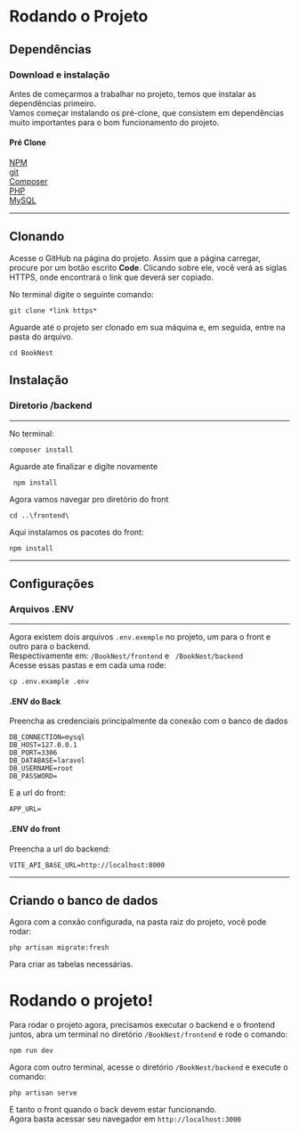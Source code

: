 # Rodando o Projeto

## Dependências

### Download e instalação

Antes de começarmos a trabalhar no projeto, temos que instalar as dependências primeiro.</br>
Vamos começar instalando os pré-clone, que consistem em dependências muito importantes para o bom funcionamento do projeto.

#### Pré Clone

[NPM](https://nodejs.org/en) </br>
[git](https://git-scm.com/) </br>
[Composer](https://getcomposer.org/download/) </br>
[PHP](https://www.php.net/) </br>
[MySQL](https://www.mysql.com/) </br>

---

## Clonando

Acesse o GitHub na página do projeto. Assim que a página carregar, procure por um botão escrito <b>Code</b>. Clicando sobre ele, você verá as siglas HTTPS, onde encontrará o link que deverá ser copiado.

No terminal digite o seguinte comando: </br>
```shell
git clone *link https*
```

Aguarde até o projeto ser clonado em sua máquina e, em seguida, entre na pasta do arquivo.</br>
```shell
cd BookNest
```

## Instalação

### Diretorio /backend

---

No terminal:</br>
```shell
composer install
```
Aguarde ate finalizar e digite novamente</br>
```shell
 npm install
```
Agora vamos navegar pro diretório do front</br>
```shell
cd ..\frontend\
```
Aqui instalamos os pacotes do front: </br>
```shell
npm install
```

---

## Configurações

### Arquivos .ENV

---

Agora existem dois arquivos ` .env.exemple ` no projeto, um para o front e outro para o backend. </br>
Respectivamente em: ` /BookNest/frontend ` e ` /BookNest/backend` </br>
Acesse essas pastas e em cada uma rode: </br>
```shell
cp .env.example .env
```

#### .ENV do Back 

Preencha as credenciais principalmente da conexão com o banco de dados

` DB_CONNECTION=mysql ` </br>
` DB_HOST=127.0.0.1 ` </br>
` DB_PORT=3306 ` </br>
` DB_DATABASE=laravel ` </br>
` DB_USERNAME=root ` </br>
` DB_PASSWORD= ` </br>

E a url do front:

` APP_URL= ` </br>

#### .ENV do front

Preencha a url do backend:

`VITE_API_BASE_URL=http://localhost:8000` </br>

---

## Criando o banco de dados

Agora com a conxão configurada, na pasta raiz do projeto, você pode rodar:
```shell
php artisan migrate:fresh
```
Para criar as tabelas necessárias.

# Rodando o projeto!

Para rodar o projeto agora, precisamos executar o backend e o frontend juntos, abra um terminal no diretório `/BookNest/frontend` e rode o comando:

```shell
npm run dev
```

Agora com outro terminal, acesse o diretório `/BookNest/backend` e execute o comando: 

```shell
php artisan serve
```

E tanto o front quando o back devem estar funcionando. </br>
Agora basta acessar seu navegador em ` http://localhost:3000 `
